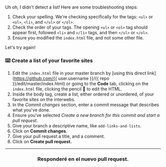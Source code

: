 Uh oh, I didn't detect a list! Here are some troubleshooting steps:

1. Check your spelling. We're checking specifically for the tags: `<ul>` or `<ol>`, `<li>`, and `</ul>` or `</ol>`.
2. Check the order of your tags. The opening `<ul>` or `<ol>` tag should appear first, followed `<li>` and `</li>` tags, and then `</ul>` or `</ol>`.
3. Ensure you modified the `index.html` file, and not some other file. 

Let's try again!

### :keyboard: Create a list of your favorite sites

1. Edit the `index.html` file in your master branch by [using this direct link](https://github.com/{{ user.username }}/{{ repo }}/edit/master/index.html) or going to the **Code** tab, clicking on the `index.html` file, clicking the pencil :pencil: to edit the HTML.
1. Inside the body tag, create a list, either ordered or unordered, of your favorite sites on the interwebs.
1. In the _Commit changes_ section, enter a commit message that describes what you've done.
1. Ensure you've selected _Create a new branch for this commit and start a pull request_.
1. Give your branch a descriptive name, like `add-links-and-lists`.
1. Click on **Commit changes**.
1. Give your pull request a title, and a comment.
1. Click on **Create pull request.**

<hr>
<h3 align="center">Responderé en el nuevo pull request.</h3>